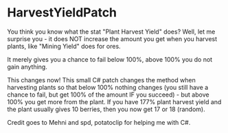 # HarvestYieldPatch
You think you know what the stat "Plant Harvest Yield" does? Well, let me surprise you - it does NOT increase the amount you get when you harvest plants, like "Mining Yield" does for ores.

It merely gives you a chance to fail below 100%, above 100% you do not gain anything.

This changes now! This small C# patch changes the method when harvesting plants so that below 100% nothing changes (you still have a chance to fail, but get 100% of the amount IF you succeed) - but above 100% you get more from the plant. If you have 177% plant harvest yield and the plant usually gives 10 berries, then you now get 17 or 18 (random).

Credit goes to Mehni and spd, potatoclip for helping me with C#.
